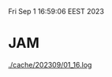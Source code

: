 Fri Sep  1 16:59:06 EEST 2023
# JAM
<a href='./cache/202309/01_16.log'>./cache/202309/01_16.log</a>
